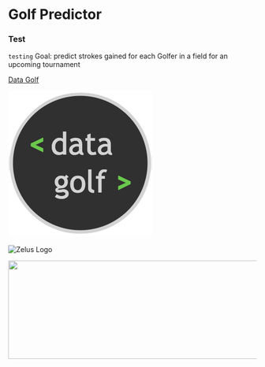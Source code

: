 # Golf Predictor
### Test
`testing`
Goal: predict strokes gained for each Golfer in a field for an upcoming tournament



[Data Golf](https://datagolf.com/)

![!](/images/dg_logo.png "data golf logo")

<img src="https://external-preview.redd.it/YWj7PU_2usi-Ba36ut16i-1nTAj9EUnu-tEE5O4sJko.jpg?auto=webp&s=f3b958babf86836b95e34f97ec1842de91760a13" title="Zelus Logo" align='center' width="50"/>

<p align="center">
  <img width="600" height="200" src="https://datagolf.com/static/dg_logo.png">
</p>

